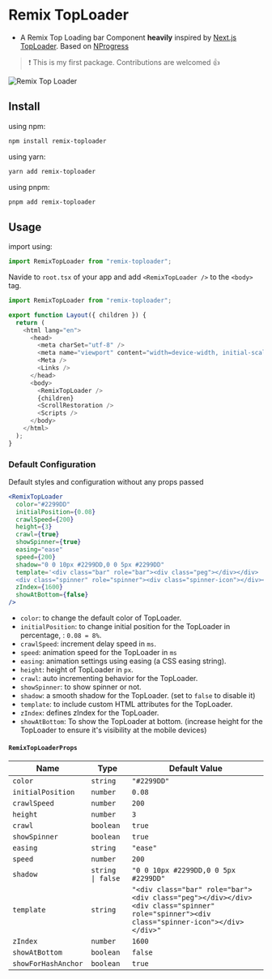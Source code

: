 # Remix TopLoader

- A Remix Top Loading bar Component **heavily** inspired by [Next.js TopLoader](https://github.com/TheSGJ/nextjs-toploader). Based on [NProgress](https://www.npmjs.com/package/nprogress)

> :exclamation: This is my first package. Contributions are welcomed 👍

![Remix Top Loader](https://github.com/user-attachments/assets/99723ebb-c35b-4d47-b14c-577aeaa5aa22)


## Install

using npm:

```bash
npm install remix-toploader
```

using yarn:

```bash
yarn add remix-toploader
```

using pnpm:

```bash
pnpm add remix-toploader
```

## Usage

import using:

```js
import RemixTopLoader from "remix-toploader";
```

Navide to `root.tsx` of your app and add `<RemixTopLoader />` to the `<body>` tag.

```js
import RemixTopLoader from "remix-toploader";

export function Layout({ children }) {
  return (
    <html lang="en">
      <head>
        <meta charSet="utf-8" />
        <meta name="viewport" content="width=device-width, initial-scale=1" />
        <Meta />
        <Links />
      </head>
      <body>
        <RemixTopLoader />
        {children}
        <ScrollRestoration />
        <Scripts />
      </body>
    </html>
  );
}
```

### Default Configuration

Default styles and configuration without any props passed

```jsx
<RemixTopLoader
  color="#2299DD"
  initialPosition={0.08}
  crawlSpeed={200}
  height={3}
  crawl={true}
  showSpinner={true}
  easing="ease"
  speed={200}
  shadow="0 0 10px #2299DD,0 0 5px #2299DD"
  template='<div class="bar" role="bar"><div class="peg"></div></div> 
  <div class="spinner" role="spinner"><div class="spinner-icon"></div></div>'
  zIndex={1600}
  showAtBottom={false}
/>
```

- `color`: to change the default color of TopLoader.
- `initialPosition`: to change initial position for the TopLoader in percentage, : `0.08 = 8%`.
- `crawlSpeed`: increment delay speed in `ms`.
- `speed`: animation speed for the TopLoader in `ms`
- `easing`: animation settings using easing (a CSS easing string).
- `height`: height of TopLoader in `px`.
- `crawl`: auto incrementing behavior for the TopLoader.
- `showSpinner`: to show spinner or not.
- `shadow`: a smooth shadow for the TopLoader. (set to `false` to disable it)
- `template`: to include custom HTML attributes for the TopLoader.
- `zIndex`: defines zIndex for the TopLoader.
- `showAtBottom`: To show the TopLoader at bottom. (increase height for the TopLoader to ensure it's visibility at the mobile devices)

#### `RemixTopLoaderProps`

| **Name**            | **Type**          | **Default Value**                                                                                                                       |
| ------------------- | ----------------- | --------------------------------------------------------------------------------------------------------------------------------------- |
| `color`             | `string`          | `"#2299DD"`                                                                                                                             |
| `initialPosition`   | `number`          | `0.08`                                                                                                                                  |
| `crawlSpeed`        | `number`          | `200`                                                                                                                                   |
| `height`            | `number`          | `3`                                                                                                                                     |
| `crawl`             | `boolean`         | `true`                                                                                                                                  |
| `showSpinner`       | `boolean`         | `true`                                                                                                                                  |
| `easing`            | `string`          | `"ease"`                                                                                                                                |
| `speed`             | `number`          | `200`                                                                                                                                   |
| `shadow`            | `string \| false` | `"0 0 10px #2299DD,0 0 5px #2299DD"`                                                                                                    |
| `template`          | `string`          | `"<div class="bar" role="bar"><div class="peg"></div></div><div class="spinner" role="spinner"><div class="spinner-icon"></div></div>"` |
| `zIndex`            | `number`          | `1600`                                                                                                                                  |
| `showAtBottom`      | `boolean`         | `false`                                                                                                                                 |
| `showForHashAnchor` | `boolean`         | `true`                                                                                                                                  |
